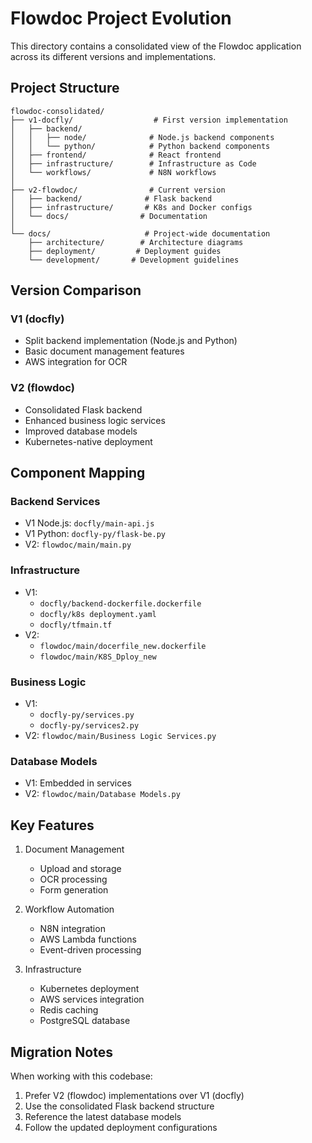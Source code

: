 # Flowdoc Project Evolution

This directory contains a consolidated view of the Flowdoc application across its different versions and implementations.

## Project Structure

```
flowdoc-consolidated/
├── v1-docfly/                  # First version implementation
│   ├── backend/
│   │   ├── node/              # Node.js backend components
│   │   └── python/            # Python backend components
│   ├── frontend/              # React frontend
│   ├── infrastructure/        # Infrastructure as Code
│   └── workflows/             # N8N workflows
│
├── v2-flowdoc/                # Current version
│   ├── backend/              # Flask backend
│   ├── infrastructure/       # K8s and Docker configs
│   └── docs/                # Documentation
│
└── docs/                     # Project-wide documentation
    ├── architecture/        # Architecture diagrams
    ├── deployment/         # Deployment guides
    └── development/       # Development guidelines

```

## Version Comparison

### V1 (docfly)
- Split backend implementation (Node.js and Python)
- Basic document management features
- AWS integration for OCR

### V2 (flowdoc)
- Consolidated Flask backend
- Enhanced business logic services
- Improved database models
- Kubernetes-native deployment

## Component Mapping

### Backend Services
- V1 Node.js: `docfly/main-api.js`
- V1 Python: `docfly-py/flask-be.py`
- V2: `flowdoc/main/main.py`

### Infrastructure
- V1: 
  - `docfly/backend-dockerfile.dockerfile`
  - `docfly/k8s deployment.yaml`
  - `docfly/tfmain.tf`
- V2:
  - `flowdoc/main/docerfile_new.dockerfile`
  - `flowdoc/main/K8S_Dploy_new`

### Business Logic
- V1: 
  - `docfly-py/services.py`
  - `docfly-py/services2.py`
- V2: `flowdoc/main/Business Logic Services.py`

### Database Models
- V1: Embedded in services
- V2: `flowdoc/main/Database Models.py`

## Key Features

1. Document Management
   - Upload and storage
   - OCR processing
   - Form generation

2. Workflow Automation
   - N8N integration
   - AWS Lambda functions
   - Event-driven processing

3. Infrastructure
   - Kubernetes deployment
   - AWS services integration
   - Redis caching
   - PostgreSQL database

## Migration Notes

When working with this codebase:
1. Prefer V2 (flowdoc) implementations over V1 (docfly)
2. Use the consolidated Flask backend structure
3. Reference the latest database models
4. Follow the updated deployment configurations